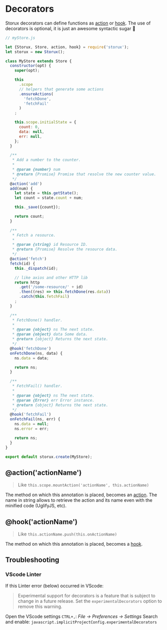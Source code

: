 # Decorators

Storux decorators can define functions as [action](actions.md) or [hook](hooks.md).
The use of decorators is optional, it is just an awesome syntactic sugar 🦄

```js
// myStore.js

let {Storux, Store, action, hook} = require('storux');
let storux = new Storux();

class MyStore extends Store {
  constructor(opt) {
    super(opt);

    this
      .scope
      // helpers that generate some actions
      .ensureActions(
        'fetchDone',
        'fetchFail'
      )
    ;

    this.scope.initialState = {
      count: 0,
      data: null,
      err: null,
    };
  }

  /**
   * Add a number to the counter.
   *
   * @param {number} num
   * @return {Promise} Promise that resolve the new counter value.
   */
  @action('add')
  add(num) {
    let state = this.getState();
    let count = state.count + num;

    this._save({count});

    return count;
  }

  /**
   * Fetch a resource.
   *
   * @param {string} id Resource ID.
   * @return {Promise} Resolve the resource data.
   */
  @action('fetch')
  fetch(id) {
    this._dispatch(id);

    // like axios and other HTTP lib
    return http
      .get('/some-resource/' + id)
      .then((res) => this.fetchDone(res.data))
      .catch(this.fetchFail)
    ;
  }

  /**
   * FetchDone() handler.
   *
   * @param {object} ns The next state.
   * @param {object} data Some data.
   * @return {object} Returns the next state.
   */
  @hook('fetchDone')
  onFetchDone(ns, data) {
    ns.data = data;

    return ns;
  }

  /**
   * FetchFail() handler.
   *
   * @param {object} ns The next state.
   * @param {Error} err Error instance.
   * @return {object} Returns the next state.
   */
  @hook('fetchFail')
  onFetchFail(ns, err) {
    ns.data = null;
    ns.error = err;

    return ns;
  }
}

export default storux.create(MyStore);
```

## @action('actionName')

> Like `this.scope.mountAction('actionName', this.actionName)`

The method on which this annotation is placed, becomes an [action](actions.md).
The name in string allows to retrieve the action and its name even with the minified code (UglifyJS, etc).

## @hook('actionName')

> Like `this.actionName.push(this.onActionName)`

The method on which this annotation is placed, becomes a [hook](hooks.md).

## Troubleshooting

### VScode Linter

If this Linter error (below) occurred in VScode:

> Experimental support for decorators is a feature that is subject to change in a future release. Set the `experimentalDecorators` option to remove this warning.

Open the VScode settings `CTRL+,`: _File -> Preferences -> Settings_
Search and enable:
`javascript.implicitProjectConfig.experimentalDecorators`
